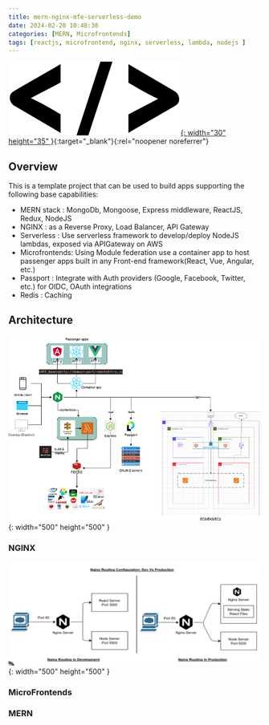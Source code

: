 ```yaml
---
title: mern-nginx-mfe-serverless-demo
date: 2024-02-20 10:48:30
categories: [MERN, Microfrontends]
tags: [reactjs, microfrontend, nginx, serverless, lambda, nodejs ]     # TAG names should always be lowercase
---
```


[![Source Code](/assets/img/sourcecode.png "Source code"){: width="30" height="35" }](https://github.com/bangeras/mern-nginx-mfe-serverless-demo){:target="_blank"}{:rel="noopener noreferrer"}

## Overview
This is a template project that can be used to build apps supporting the following base capabilities:
* MERN stack    : MongoDb, Mongoose, Express middleware, ReactJS, Redux, NodeJS
* NGINX         : as a Reverse Proxy, Load Balancer, API Gateway
* Serverless    : Use serverless framework to develop/deploy NodeJS lambdas, exposed via APIGateway on AWS
* Microfrontends: Using Module federation use a container app to host passenger apps built in any Front-end framework(React, Vue, Angular, etc.)
* Passport      : Integrate with Auth providers (Google, Facebook, Twitter, etc.) for OIDC, OAuth integrations
* Redis         : Caching


## Architecture
![](/assets/img/mern-nginx-mfe-serverless-demo/mern.png){: width="500" height="500" }

### NGINX
![NGINX flow](/assets/img/mern-nginx-mfe-serverless-demo/nginx.png){: width="500" height="500" }

### MicroFrontends


### MERN

